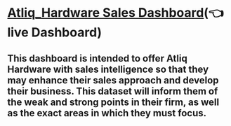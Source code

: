# [Atliq_Hardware Sales Dashboard](https://app.powerbi.com/view?r=eyJrIjoiNWM5MzdmZWMtMmQwNC00YjU4LWIwYWEtYWNjYTBmMTcxMGIzIiwidCI6Ijg5M2VlMDNiLTdjYzAtNDhkZi04NjM2LWFiNzE1MzU5MmFlYiJ9)(👈 live Dashboard)

## This dashboard is intended to offer Atliq Hardware with sales intelligence so that they may enhance their sales approach and develop their business. This dataset will inform them of the weak and strong points in their firm, as well as the exact areas in which they must focus.
